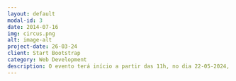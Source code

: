 ```yaml
---
layout: default
modal-id: 3
date: 2014-07-16
img: circus.png
alt: image-alt
project-date: 26-03-24
client: Start Bootstrap
category: Web Development
description: O evento terá início a partir das 11h, no dia 22-05-2024, na Chácara Cobezal.</br></br><b>Pratos</b> - Costelão e acompanhamentos</br><b>Bebibas</b> - Chopp, Refrigerantes e Água</br><b>Jogos</b> - Campeonato de Truco (Inscrição na hora ~ R$ 30,00 por dupla)</br></br>*Alimentação e Bebidas inclusas no Ingresso*
---
```

